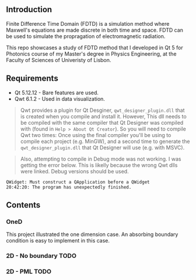 ## Introduction 

Finite Difference Time Domain (FDTD) is a simulation method where Maxwell's equations are made discrete in both time and space. FDTD can be used to simulate the propragation of electromagnetic radiation.

This repo showcases a study of FDTD method that I developed in Qt 5 for Photonics course of my Master's degree in Physics Engineering, at the Faculty of Sciences of 
Univeristy of Lisbon.

## Requirements

- Qt 5.12.12 - Bare features are used.
- Qwt 6.1.2 - Used in data visualization.

> Qwt provides a plugin for Qt Desginer, `qwt_designer_plugin.dll` that is created when you compile and install it. However, This dll needs to be compiled with the same compiler that Qt Designer was compiled with (found in `Help > About Qt Creator`). So you will need to compile Qwt two times: Once using the final compiler you'll be using to compile each project (e.g. MinGW), and a second time to generate the `qwt_designer_plugin.dll` that Qt Designer will use (e.g. with MSVC).

> Also, attempting to compile in Debug mode was not working. I was getting the error below. This is likelly because the wrong Qwt dlls were linked. Debug versions should be used. 

```
QWidget: Must construct a QApplication before a QWidget
20:42:20: The program has unexpectedly finished.
```



## Contents

### OneD
This project illustrated the one dimension case.
An absorbing boundary condition is easy to implement in this case.

### 2D - No boundary TODO

### 2D - PML TODO

